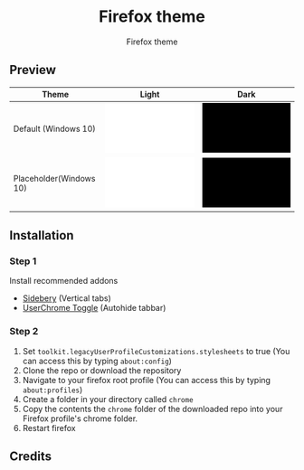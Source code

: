 <div align = "center">
<h1>Firefox theme</h1>
<p>Firefox theme</p>
</div>

## Preview


| Theme                                      | Light                                    | Dark                                   |
| ------------------------------------------ | ---------------------------------------- | -------------------------------------- |
| Default (Windows 10)                       | ![(image)](assets/lightplaceholder.png)  | ![(image)](assets/darkplaceholder.png) |
| Placeholder(Windows 10)                    | ![(image)](assets/lightplaceholder.png)  | ![(image)](assets/darkplaceholder.png) |

## Installation

### Step 1

Install recommended addons
- [Sidebery](https://addons.mozilla.org/firefox/addon/sidebery/) (Vertical tabs)
- [UserChrome Toggle](https://addons.mozilla.org/firefox/addon/userchrome-toggle/)  (Autohide tabbar)

### Step 2
1. Set `toolkit.legacyUserProfileCustomizations.stylesheets` to true (You can access this by typing `about:config`)
1. Clone the repo or download the repository
2. Navigate to your firefox root profile (You can access this by typing `about:profiles`)
3. Create a folder in your directory called `chrome`
4. Copy the contents the `chrome` folder of the downloaded repo into your Firefox profile's chrome folder.
5. Restart firefox

## Credits
